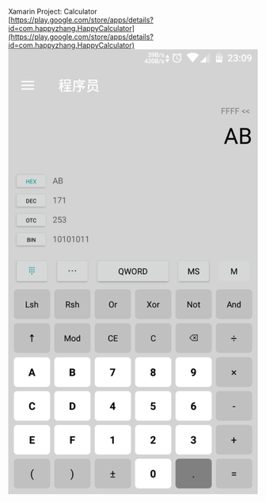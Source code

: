 Xamarin Project: Calculator <br/>
[https://play.google.com/store/apps/details?id=com.happyzhang.HappyCalculator](https://play.google.com/store/apps/details?id=com.happyzhang.HappyCalculator)
![screenshot](img/screenshot.png)
